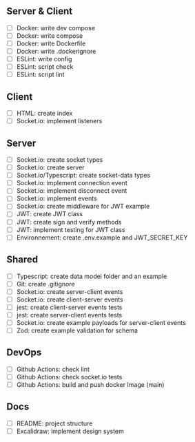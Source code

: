 ## Server & Client
- [ ] Docker: write dev compose
- [ ] Docker: write compose
- [ ] Docker: write Dockerfile
- [ ] Docker: write .dockerignore
- [ ] ESLint: write config
- [ ] ESLint: script check
- [ ] ESLint: script lint

## Client
- [ ] HTML: create index 
- [ ] Socket.io: implement listeners

## Server
- [ ] Socket.io: create socket types
- [ ] Socket.io: create server
- [ ] Socket.io/Typescript: create socket-data types
- [ ] Socket.io: implement connection event
- [ ] Socket.io: implement disconnect event
- [ ] Socket.io: implement events
- [ ] Socket.io: create middleware for JWT example
- [ ] JWT: create JWT class
- [ ] JWT: create sign and verify methods
- [ ] JWT: implement testing for JWT class
- [ ] Environnement: create .env.example and JWT_SECRET_KEY

## Shared
- [ ] Typescript: create data model folder and an example
- [ ] Git: create .gitignore
- [ ] Socket.io: create server-client events
- [ ] Socket.io: create client-server events
- [ ] jest: create client-server events tests
- [ ] jest: create server-client events tests
- [ ] Socket.io: create example payloads for server-client events 
- [ ] Zod: create example validation for schema

## DevOps
- [ ] Github Actions: check lint
- [ ] Github Actions: check socket.io tests
- [ ] Github Actions: build and push docker Image (main)

## Docs 
- [ ] README: project structure
- [ ] Excalidraw: implement design system